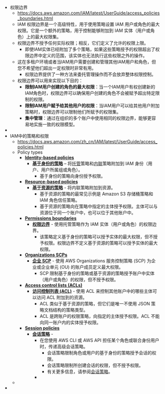 - 权限边界
	- https://docs.aws.amazon.com/IAM/latest/UserGuide/access_policies_boundaries.html
	- IAM 权限边界是一个高级特性，用于使用策略设置 IAM 用户或角色的最大权限。它是一个额外的策略，用于控制能够附加到 IAM 实体（用户或角色）上的最大权限集。
	- 权限边界不授予任何实际权限；相反，它们定义了允许的权限上限。
		- 即使IAM实体已经附加了多个策略，如果这些策略授予的权限超出了权限边界中定义的范围，该实体也无法执行这些权限之外的操作。
	- 这在多租户环境或者当IAM用户需要创建和管理其他IAM用户和角色，但您不希望他们超出一定权限时非常有用。
		- 权限边界提供了一种方法来委托管理操作而不会放弃整体权限控制。
	- 权限边界可以用来实现以下目的：
		- **限制IAM用户创建的角色的最大权限**：当一个IAM用户有权创建新的IAM角色时，权限边界可以确保用户创建的角色不会被赋予超出特定限制的权限。
		- **限制IAM用户赋予给其他用户的权限**：当IAM用户可以给其他用户附加策略时，权限边界可以限制他们所赋予的权限集。
		- **集中管理**：通过在组织的多个账户中使用相同的权限边界，能够更容易地实施一致的权限模型。
-
- IAM中的策略和权限
	- https://docs.aws.amazon.com/zh_cn/IAM/latest/UserGuide/access_policies.html
	- Policy types
		- **[Identity-based policies](https://docs.aws.amazon.com/IAM/latest/UserGuide/access_policies.html#policies_id-based)**
			- **[基于身份的策略](https://docs.aws.amazon.com/zh_cn/IAM/latest/UserGuide/access_policies.html#policies_id-based)** – 将[托管](https://docs.aws.amazon.com/zh_cn/IAM/latest/UserGuide/access_policies.html#managedpolicy)策略和[内联](https://docs.aws.amazon.com/zh_cn/IAM/latest/UserGuide/access_policies.html#inline)策略附加到 IAM 身份（用户、用户所属组或角色）。
				- 基于身份的策略向身份授予权限。
		- **[Resource-based policies](https://docs.aws.amazon.com/IAM/latest/UserGuide/access_policies.html#policies_resource-based)**
			- **[基于资源的策略](https://docs.aws.amazon.com/zh_cn/IAM/latest/UserGuide/access_policies.html#policies_resource-based)** - 将内联策略附加到资源。
				- 基于资源的策略的最常见示例是 Amazon S3 存储桶策略和 IAM 角色信任策略。
				- 基于资源的策略向在策略中指定的主体授予权限。主体可以与资源位于同一个账户中，也可以位于其他账户中。
		- **[Permissions boundaries](https://docs.aws.amazon.com/IAM/latest/UserGuide/access_policies.html#policies_bound)**
			- **[权限边界](https://docs.aws.amazon.com/zh_cn/IAM/latest/UserGuide/access_policies.html#policies_bound)** - 使用托管策略作为 IAM 实体（用户或角色）的权限边界。
				- 该策略定义基于身份的策略可以授予实体的最大权限，但不授予权限。权限边界不定义基于资源的策略可以授予实体的最大权限。
		- **[Organizations SCPs](https://docs.aws.amazon.com/IAM/latest/UserGuide/access_policies.html#policies_scp)**
			- **[企业 SCP](https://docs.aws.amazon.com/zh_cn/IAM/latest/UserGuide/access_policies.html#policies_scp)** - 使用 AWS Organizations 服务控制策略 (SCP) 为企业或企业单元 (OU) 的账户成员定义最大权限。
				- SCP 限制基于身份的策略或基于资源的策略授予账户中实体（用户或角色）的权限，但不授予权限。
		- **[Access control lists (ACLs)](https://docs.aws.amazon.com/IAM/latest/UserGuide/access_policies.html#policies_acl)**
			- **[访问控制列表 (ACL)](https://docs.aws.amazon.com/zh_cn/IAM/latest/UserGuide/access_policies.html#policies_acl)** - 使用 ACL 来控制其他账户中的哪些主体可以访问 ACL 附加到的资源。
				- ACL 类似于基于资源的策略，但它们是唯一不使用 JSON 策略文档结构的策略类型。
				- ACL 是跨账户的权限策略，向指定的主体授予权限。ACL 不能向同一账户内的实体授予权限。
		- **[Session policies](https://docs.aws.amazon.com/IAM/latest/UserGuide/access_policies.html#policies_session)**
			- **[会话策略](https://docs.aws.amazon.com/zh_cn/IAM/latest/UserGuide/access_policies.html#policies_session)** -
				- 在您使用 AWS CLI 或 AWS API 担任某个角色或联合身份用户时，传递高级会话策略。
					- 会话策略限制角色或用户的基于身份的策略授予会话的权限。
					- 会话策略限制所创建会话的权限，但不授予权限。
					- 有关更多信息，请参阅[会话策略](https://docs.aws.amazon.com/IAM/latest/UserGuide/access_policies.html#policies_session)。
				-
	-
-